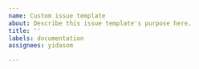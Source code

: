 ```yaml
---
name: Custom issue template
about: Describe this issue template's purpose here.
title: ''
labels: documentation
assignees: yidasom

---
```



